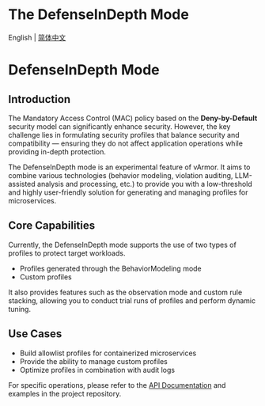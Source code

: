 # The DefenseInDepth Mode

English | [简体中文](defense_in_depth.zh_CN.md)

# DefenseInDepth Mode

## Introduction

The Mandatory Access Control (MAC) policy based on the **Deny-by-Default** security model can significantly enhance security. However, the key challenge lies in formulating security profiles that balance security and compatibility — ensuring they do not affect application operations while providing in-depth protection.

The DefenseInDepth mode is an experimental feature of vArmor. It aims to combine various technologies (behavior modeling, violation auditing, LLM-assisted analysis and processing, etc.) to provide you with a low-threshold and highly user-friendly solution for generating and managing profiles for microservices.

## Core Capabilities

Currently, the DefenseInDepth mode supports the use of two types of profiles to protect target workloads.

* Profiles generated through the BehaviorModeling mode
* Custom profiles

It also provides features such as the observation mode and custom rule stacking, allowing you to conduct trial runs of profiles and perform dynamic tuning.

## Use Cases

* Build allowlist profiles for containerized microservices
* Provide the ability to manage custom profiles
* Optimize profiles in combination with audit logs

For specific operations, please refer to the [API Documentation](../../../getting_started/interface_specification.md#defenseindepth) and examples in the project repository.
